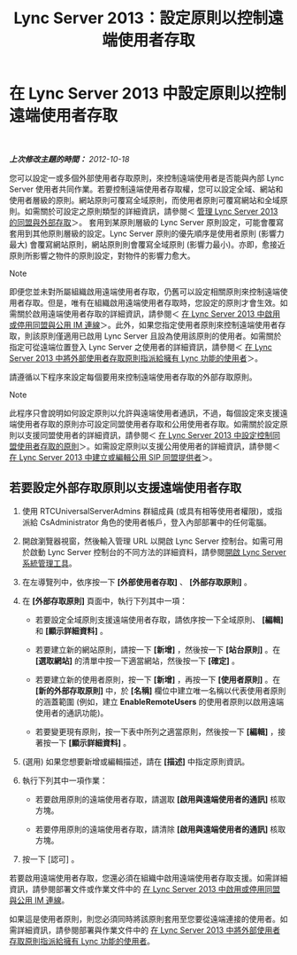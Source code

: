 ﻿---
title: Lync Server 2013：設定原則以控制遠端使用者存取
TOCTitle: 設定原則以控制遠端使用者存取
ms:assetid: 8f556849-692b-44a0-9514-4468fc9a39d0
ms:mtpsurl: https://technet.microsoft.com/zh-tw/library/Gg398725(v=OCS.15)
ms:contentKeyID: 49291646
ms.date: 08/10/2015
mtps_version: v=OCS.15
ms.translationtype: HT
---

# 在 Lync Server 2013 中設定原則以控制遠端使用者存取

 

_**上次修改主題的時間：** 2012-10-18_

您可以設定一或多個外部使用者存取原則，來控制遠端使用者是否能與內部 Lync Server 使用者共同作業。若要控制遠端使用者存取權，您可以設定全域、網站和使用者層級的原則。網站原則可覆寫全域原則，而使用者原則可覆寫網站和全域原則。如需關於可設定之原則類型的詳細資訊，請參閱＜ [管理 Lync Server 2013 的同盟與外部存取](lync-server-2013-managing-federation-and-external-access-to-lync-server-2013.md)＞。 套用到某原則層級的 Lync Server 原則設定，可能會覆寫套用到其他原則層級的設定。Lync Server 原則的優先順序是使用者原則 (影響力最大) 會覆寫網站原則，網站原則則會覆寫全域原則 (影響力最小)。亦即，愈接近原則所影響之物件的原則設定，對物件的影響力愈大。

> [!NOTE]  
> 即便您並未對所屬組織啟用遠端使用者存取，仍舊可以設定相關原則來控制遠端使用者存取。但是，唯有在組織啟用遠端使用者存取時，您設定的原則才會生效。如需關於啟用遠端使用者存取的詳細資訊，請參閱＜ <a href="lync-server-2013-enable-or-disable-federation-and-public-im-connectivity.md">在 Lync Server 2013 中啟用或停用同盟與公用 IM 連線</a>＞。此外，如果您指定使用者原則來控制遠端使用者存取，則該原則僅適用已啟用 Lync Server 且設為使用該原則的使用者。如需關於指定可從遠端位置登入 Lync Server 之使用者的詳細資訊，請參閱＜ <a href="lync-server-2013-assign-an-external-user-access-policy-to-a-lync-enabled-user.md">在 Lync Server 2013 中將外部使用者存取原則指派給擁有 Lync 功能的使用者</a>＞。



請遵循以下程序來設定每個要用來控制遠端使用者存取的外部存取原則。

> [!NOTE]  
> 此程序只會說明如何設定原則以允許與遠端使用者通訊，不過，每個設定來支援遠端使用者存取的原則亦可設定同盟使用者存取和公用使用者存取。如需關於設定原則以支援同盟使用者的詳細資訊，請參閱＜ <a href="lync-server-2013-configure-policies-to-control-federated-user-access.md">在 Lync Server 2013 中設定控制同盟使用者存取的原則</a>＞。如需設定原則以支援公用使用者的詳細資訊，請參閱＜ <a href="lync-server-2013-create-or-edit-public-sip-federated-providers.md">在 Lync Server 2013 中建立或編輯公用 SIP 同盟提供者</a>＞。



## 若要設定外部存取原則以支援遠端使用者存取

1.  使用 RTCUniversalServerAdmins 群組成員 (或具有相等使用者權限)，或指派給 CsAdministrator 角色的使用者帳戶，登入內部部署中的任何電腦。

2.  開啟瀏覽器視窗，然後輸入管理 URL 以開啟 Lync Server 控制台。如需可用於啟動 Lync Server 控制台的不同方法的詳細資料，請參閱[開啟 Lync Server 系統管理工具](lync-server-2013-open-lync-server-administrative-tools.md)。

3.  在左導覽列中，依序按一下 **\[外部使用者存取\]** 、 **\[外部存取原則\]** 。

4.  在 **\[外部存取原則\]** 頁面中，執行下列其中一項：
    
      - 若要設定全域原則支援遠端使用者存取，請依序按一下全域原則、 **\[編輯\]** 和 **\[顯示詳細資料\]** 。
    
      - 若要建立新的網站原則，請按一下 **\[新增\]** ，然後按一下 **\[站台原則\]** 。在 **\[選取網站\]** 的清單中按一下適當網站，然後按一下 **\[確定\]** 。
    
      - 若要建立新的使用者原則，按一下 **\[新增\]** ，再按一下 **\[使用者原則\]** 。在 **\[新的外部存取原則\]** 中，於 **\[名稱\]** 欄位中建立唯一名稱以代表使用者原則的涵蓋範圍 (例如，建立 **EnableRemoteUsers** 的使用者原則以啟用遠端使用者的通訊功能)。
    
      - 若要變更現有原則，按一下表中所列之適當原則，然後按一下 **\[編輯\]** ，接著按一下 **\[顯示詳細資料\]** 。

5.  (選用) 如果您想要新增或編輯描述，請在 **\[描述\]** 中指定原則資訊。

6.  執行下列其中一項作業：
    
      - 若要啟用原則的遠端使用者存取，請選取 **\[啟用與遠端使用者的通訊\]** 核取方塊。
    
      - 若要停用原則的遠端使用者存取，請清除 **\[啟用與遠端使用者的通訊\]** 核取方塊。

7.  按一下 \[認可\] 。

若要啟用遠端使用者存取，您還必須在組織中啟用遠端使用者存取支援。如需詳細資訊，請參閱部署文件或作業文件中的 [在 Lync Server 2013 中啟用或停用同盟與公用 IM 連線](lync-server-2013-enable-or-disable-federation-and-public-im-connectivity.md)。

如果這是使用者原則，則您必須同時將該原則套用至您要從遠端連接的使用者。如需詳細資訊，請參閱部署與作業文件中的 [在 Lync Server 2013 中將外部使用者存取原則指派給擁有 Lync 功能的使用者](lync-server-2013-assign-an-external-user-access-policy-to-a-lync-enabled-user.md)。

